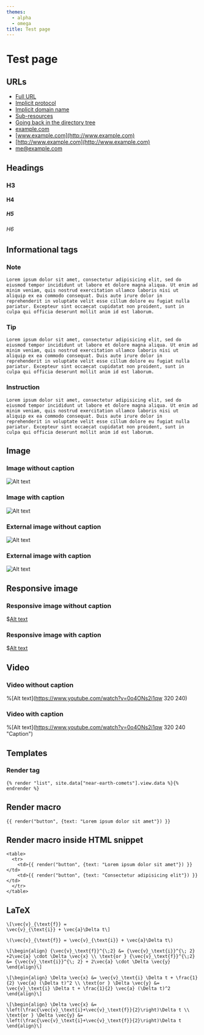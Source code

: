 ```yaml
---
themes:
  - alpha
  - omega
title: Test page
---
```


# Test page

## URLs

* [Full URL](https://developer.mozilla.org/en-US/docs/Learn)
* [Implicit protocol](//developer.mozilla.org/en-US/docs/Learn)
* [Implicit domain name](/en-US/docs/Learn)
* [Sub-resources](Skills/Infrastructure/Understanding_URLs)
* [Going back in the directory tree](../CSS/display)
* [example.com](http://example.com)
* [www.example.com](http://www.example.com)
* [http://www.example.com](http://www.example.com)
* <me@example.com>

## Headings

### H3

#### H4

##### H5

###### H6

## Informational tags

### Note

```note
Lorem ipsum dolor sit amet, consectetur adipisicing elit, sed do eiusmod tempor incididunt ut labore et dolore magna aliqua. Ut enim ad minim veniam, quis nostrud exercitation ullamco laboris nisi ut aliquip ex ea commodo consequat. Duis aute irure dolor in reprehenderit in voluptate velit esse cillum dolore eu fugiat nulla pariatur. Excepteur sint occaecat cupidatat non proident, sunt in culpa qui officia deserunt mollit anim id est laborum.
```

### Tip

```note class="note tip"
Lorem ipsum dolor sit amet, consectetur adipisicing elit, sed do eiusmod tempor incididunt ut labore et dolore magna aliqua. Ut enim ad minim veniam, quis nostrud exercitation ullamco laboris nisi ut aliquip ex ea commodo consequat. Duis aute irure dolor in reprehenderit in voluptate velit esse cillum dolore eu fugiat nulla pariatur. Excepteur sint occaecat cupidatat non proident, sunt in culpa qui officia deserunt mollit anim id est laborum.
```

### Instruction

```note class="note instruction"
Lorem ipsum dolor sit amet, consectetur adipisicing elit, sed do eiusmod tempor incididunt ut labore et dolore magna aliqua. Ut enim ad minim veniam, quis nostrud exercitation ullamco laboris nisi ut aliquip ex ea commodo consequat. Duis aute irure dolor in reprehenderit in voluptate velit esse cillum dolore eu fugiat nulla pariatur. Excepteur sint occaecat cupidatat non proident, sunt in culpa qui officia deserunt mollit anim id est laborum.
```

## Image

### Image without caption

![Alt text](The_Earth_seen_from_Apollo_17.jpg)

### Image with caption

![Alt text](The_Earth_seen_from_Apollo_17.jpg "Caption")

### External image without caption

![Alt text](http://lorempixel.com/400/300/abstract/)

### External image with caption

![Alt text](http://lorempixel.com/400/300/abstract/ "Caption")

## Responsive image

### Responsive image without caption

$[Alt text](The_Earth_seen_from_Apollo_17.jpg)

### Responsive image with caption

$[Alt text](The_Earth_seen_from_Apollo_17.jpg "Caption")

## Video

### Video without caption

%[Alt text](https://www.youtube.com/watch?v=0o4ONs2i1qw 320 240)

### Video with caption

%[Alt text](https://www.youtube.com/watch?v=0o4ONs2i1qw 320 240 "Caption")

## Templates

### Render tag

```template
{% render "list", site.data["near-earth-comets"].view.data %}{% endrender %}
```

## Render macro

```template
{{ render("button", {text: "Lorem ipsum dolor sit amet"}) }}
```

## Render macro inside HTML snippet

```template
<table>
  <tr>
    <td>{{ render("button", {text: "Lorem ipsum dolor sit amet"}) }}</td>
    <td>{{ render("button", {text: "Consectetur adipisicing elit"}) }}</td>
  </tr>
</table>
```

## LaTeX

```
\[\vec{v}_{\text{f}} =
\vec{v}_{\text{i}} + \vec{a}\Delta t\]
```

`\(\vec{v}_{\text{f}} = \vec{v}_{\text{i}} + \vec{a}\Delta t\)`

```
\[\begin{align} {\vec{v}_\text{f}}^{\;2} &= {\vec{v}_\text{i}}^{\; 2} +2\vec{a} \cdot \Delta \vec{x} \\ \text{or } {\vec{v}_\text{f}}^{\;2} &= {\vec{v}_\text{i}}^{\; 2} + 2\vec{a} \cdot \Delta \vec{y} \end{align}\]
```

```
\[\begin{align} \Delta \vec{x} &= \vec{v}_\text{i} \Delta t + \frac{1}{2} \vec{a} (\Delta t)^2 \\ \text{or } \Delta \vec{y} &= \vec{v}_\text{i} \Delta t + \frac{1}{2} \vec{a} (\Delta t)^2 \end{align}\]
```

```
\[\begin{align} \Delta \vec{x} &= \left(\frac{\vec{v}_\text{i}+\vec{v}_\text{f}}{2}\right)\Delta t \\ \text{or } \Delta \vec{y} &= \left(\frac{\vec{v}_\text{i}+\vec{v}_\text{f}}{2}\right)\Delta t \end{align}\]
```
